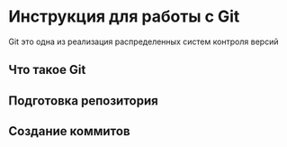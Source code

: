 # **Инструкция для работы с Git**

Git это одна из реализация распределенных систем контроля версий

## Что такое Git

## Подготовка репозитория

## Создание коммитов

